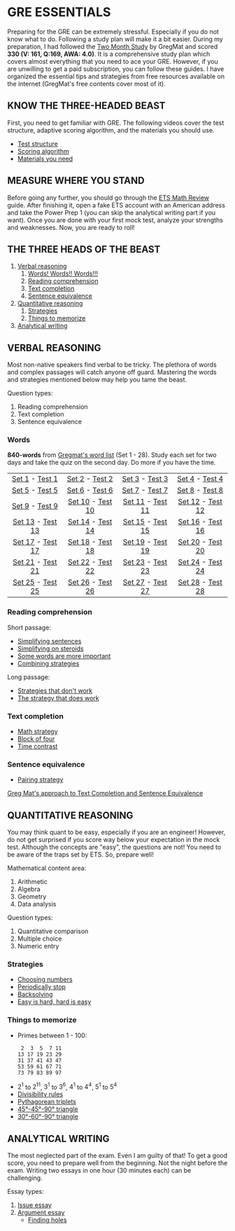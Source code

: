 # GRE ESSENTIALS
Preparing for the GRE can be extremely stressful. Especially if you do not know what to do. Following a study plan will make it a bit easier. During my preparation, I had followed the [Two Month Study](https://www.gregmat.com/study-plans/two-months-study-plan/) by GregMat and scored **330 (V: 161, Q:169, AWA: 4.0)**. It is a comprehensive study plan which covers almost everything that you need to ace your GRE. However, if you are unwilling to get a paid subscription, you can follow these guides. I have organized the essential tips and strategies from free resources available on the internet (GregMat's free contents cover most of it). 

## KNOW THE THREE-HEADED BEAST
First, you need to get familiar with GRE. The following videos cover the test structure, adaptive scoring algorithm, and the materials you should use.

* [Test structure](https://www.youtube.com/watch?v=Rq5Mq_plWqU)
* [Scoring algorithm](https://www.youtube.com/watch?v=kO1kCeScHu4)
* [Materials you need](https://www.youtube.com/watch?v=f4o10Xtb1xc)

## MEASURE WHERE YOU STAND
Before going any further, you should go through the [ETS Math Review](https://www.ets.org/s/gre/pdf/gre_math_review.pdf) guide. After finishing it, open a fake ETS account with an American address and take the Power Prep 1 (you can skip the analytical writing part if you want). Once you are done with your first mock test, analyze your strengths and weaknesses. Now, you are ready to roll!

## THE THREE HEADS OF THE BEAST
1. [Verbal reasoning](#verbal-reasoning)
    1. [Words! Words!! Words!!!](#words)
    2. [Reading comprehension](#reading-comprehension)
    3. [Text completion](#text-completion)
    4. [Sentence equivalence](#sentence-equivalence)
2. [Quantitative reasoning](#quantitative-reasoning)
    1. [Strategies](#strategies)
    2. [Things to memorize](#things-to-memorize)
3. [Analytical writing](#analytical-writing)

## VERBAL REASONING
Most non-native speakers find verbal to be tricky. The plethora of words and complex passages will catch anyone off guard. Mastering the words and strategies mentioned below may help you tame the beast.

Question types:
1. Reading comprehension
2. Text completion
3. Sentence equivalence

### Words
**840-words** from [Gregmat's word list](https://docs.google.com/spreadsheets/d/1jRATLVV34vATsL4Y67fZZXQc7qZPYc0c0Yk7Bykh4fw/edit#gid=0) (Set 1 - 28). Study each set for two days and take the quiz on the second day. Do more if you have the time.

<!-- | Set 1-7 | Set 8-14| Set 15-21 | Set 22-28 |
|:-------:|:-------:|:-----:|:-------:|
|[Set 1](https://quizlet.com/in/501823268/set-1-flash-cards/) - [Test 1](https://youtu.be/_1EJC-E_VM4)|[Set 8](https://quizlet.com/in/501833769/set-8-flash-cards/) - [Test 8](https://youtu.be/XxAmUvBa7R8)|[Set 15](https://quizlet.com/in/501941689/set-15-flash-cards/) - [Test 15](https://youtu.be/T6ieazXeejo)|[Set 22](https://quizlet.com/in/502576410/set-22-flash-cards/) - [Test 22](https://youtu.be/hmo_N4w5QLk)|
|[Set 2](https://quizlet.com/in/501824811/set-2-flash-cards/) - [Test 2](https://youtu.be/11x32kTK4FQ)|[Set 9](https://quizlet.com/in/501906822/set-9-flash-cards/) - [Test 9](https://youtu.be/nxB7Ap2gw10)|[Set 16](https://quizlet.com/in/501942311/set-16-flash-cards/) - [Test 16](https://youtu.be/T_CStKSYAg8)|[Set 23](https://quizlet.com/in/502590562/set-23-flash-cards/) - [Test 23](https://youtu.be/mLNdGyAO9r0)|
|[Set 3](https://quizlet.com/in/501825718/set-3-flash-cards/) - [Test 3](https://youtu.be/dohOwUwflaY)|[Set 10](https://quizlet.com/in/501909747/set-10-flash-cards/) - [Test 10](https://youtu.be/02Isn96rwMg)|[Set 17](https://quizlet.com/in/501970435/set-17-flash-cards/) - [Test 17](https://youtu.be/Xk6OKzqN0SI)|[Set 24](https://quizlet.com/in/502611623/set-24-flash-cards/) - [Test 24](https://youtu.be/t9yP912MGnc)|
|[Set 4](https://quizlet.com/in/501826685/set-4-flash-cards/) - [Test 4](https://youtu.be/TJKwwEbZAIU)|[Set 11](https://quizlet.com/in/501934215/set-11-flash-cards/) - [Test 11](https://youtu.be/EllEBX0etIE)|[Set 18](https://quizlet.com/in/502138353/set-18-flash-cards/) - [Test 18](https://youtu.be/Z9tWsFdzyWs)|[Set 25](https://quizlet.com/in/502687514/set-25-flash-cards/) - [Test 25](https://youtu.be/nH68AKCOMUE)|
|[Set 5](https://quizlet.com/in/501831410/set-5-flash-cards/) - [Test 5](https://youtu.be/Lr87FlK_ttU)|[Set 12](https://quizlet.com/in/501939539/set-12-flash-cards/) - [Test 12](https://youtu.be/PMTacxwCxpk)|[Set 19](https://quizlet.com/in/502377802/set-19-flash-cards/) - [Test 19](https://youtu.be/5nHaqWJMoDo)|[Set 26](https://quizlet.com/in/502842736/set-26-flash-cards/) - [Test 26](https://youtu.be/uf71_g2R3s0)|
|[Set 6](https://quizlet.com/in/501832146/set-6-flash-cards/) - [Test 6](https://youtu.be/NXaEIhjg32A)|[Set 13](https://quizlet.com/in/501940317/set-13-flash-cards/) - [Test 13](https://youtu.be/0Xr6B2g-Stk)|[Set 20](https://quizlet.com/in/502406186/set-20-flash-cards/) - [Test 20](https://youtu.be/Ai8wL6SoadI)|[Set 27](https://quizlet.com/in/502843323/set-27-flash-cards/) - [Test 27](https://youtu.be/n44rMFSp228)|
|[Set 7](https://quizlet.com/in/501832777/set-7-flash-cards/) - [Test 7](https://youtu.be/Km9l5zBqONk)|[Set 14](https://quizlet.com/in/501941044/set-14-flash-cards/) - [Test 14](https://youtu.be/3eEerEjt2PI)|[Set 21](https://quizlet.com/in/502407751/set-21-flash-cards/) - [Test 21](https://youtu.be/Q8FuAkuy91k)|[Set 28](https://quizlet.com/in/510835231/set-28-flash-cards/) - [Test 28](https://youtu.be/2x7h9E9ptwg)| -->


|||||
|:---------:|:-------:|:-----:|:-------:|
|[Set 1](https://quizlet.com/in/501823268/set-1-flash-cards/) - [Test 1](https://youtu.be/_1EJC-E_VM4)|[Set 2](https://quizlet.com/in/501824811/set-2-flash-cards/) - [Test 2](https://youtu.be/11x32kTK4FQ)|[Set 3](https://quizlet.com/in/501825718/set-3-flash-cards/) - [Test 3](https://youtu.be/dohOwUwflaY)|[Set 4](https://quizlet.com/in/501826685/set-4-flash-cards/) - [Test 4](https://youtu.be/TJKwwEbZAIU)|
|[Set 5](https://quizlet.com/in/501831410/set-5-flash-cards/) - [Test 5](https://youtu.be/Lr87FlK_ttU)|[Set 6](https://quizlet.com/in/501832146/set-6-flash-cards/) - [Test 6](https://youtu.be/NXaEIhjg32A)|[Set 7](https://quizlet.com/in/501832777/set-7-flash-cards/) - [Test 7](https://youtu.be/Km9l5zBqONk)|[Set 8](https://quizlet.com/in/501833769/set-8-flash-cards/) - [Test 8](https://youtu.be/XxAmUvBa7R8)|
|[Set 9](https://quizlet.com/in/501906822/set-9-flash-cards/) - [Test 9](https://youtu.be/nxB7Ap2gw10)|[Set 10](https://quizlet.com/in/501909747/set-10-flash-cards/) - [Test 10](https://youtu.be/02Isn96rwMg)|[Set 11](https://quizlet.com/in/501934215/set-11-flash-cards/) - [Test 11](https://youtu.be/EllEBX0etIE)|[Set 12](https://quizlet.com/in/501939539/set-12-flash-cards/) - [Test 12](https://youtu.be/PMTacxwCxpk)|
|[Set 13](https://quizlet.com/in/501940317/set-13-flash-cards/) - [Test 13](https://youtu.be/0Xr6B2g-Stk)|[Set 14](https://quizlet.com/in/501941044/set-14-flash-cards/) - [Test 14](https://youtu.be/3eEerEjt2PI)|[Set 15](https://quizlet.com/in/501941689/set-15-flash-cards/) - [Test 15](https://youtu.be/T6ieazXeejo)|[Set 16](https://quizlet.com/in/501942311/set-16-flash-cards/) - [Test 16](https://youtu.be/T_CStKSYAg8)|
|[Set 17](https://quizlet.com/in/501970435/set-17-flash-cards/) - [Test 17](https://youtu.be/Xk6OKzqN0SI)|[Set 18](https://quizlet.com/in/502138353/set-18-flash-cards/) - [Test 18](https://youtu.be/Z9tWsFdzyWs)|[Set 19](https://quizlet.com/in/502377802/set-19-flash-cards/) - [Test 19](https://youtu.be/5nHaqWJMoDo)|[Set 20](https://quizlet.com/in/502406186/set-20-flash-cards/) - [Test 20](https://youtu.be/Ai8wL6SoadI)|
|[Set 21](https://quizlet.com/in/502407751/set-21-flash-cards/) - [Test 21](https://youtu.be/Q8FuAkuy91k)|[Set 22](https://quizlet.com/in/502576410/set-22-flash-cards/) - [Test 22](https://youtu.be/hmo_N4w5QLk)|[Set 23](https://quizlet.com/in/502590562/set-23-flash-cards/) - [Test 23](https://youtu.be/mLNdGyAO9r0)|[Set 24](https://quizlet.com/in/502611623/set-24-flash-cards/) - [Test 24](https://youtu.be/t9yP912MGnc)|
|[Set 25](https://quizlet.com/in/502687514/set-25-flash-cards/) - [Test 25](https://youtu.be/nH68AKCOMUE)|[Set 26](https://quizlet.com/in/502842736/set-26-flash-cards/) - [Test 26](https://youtu.be/uf71_g2R3s0)|[Set 27](https://quizlet.com/in/502843323/set-27-flash-cards/) - [Test 27](https://youtu.be/n44rMFSp228)|[Set 28](https://quizlet.com/in/510835231/set-28-flash-cards/) - [Test 28](https://youtu.be/2x7h9E9ptwg)|




### Reading comprehension
Short passage:
* [Simplifying sentences](https://www.youtube.com/watch?v=CrgEQwEZIkQ)
* [Simplifying on steroids](https://www.youtube.com/watch?v=VaPZja1M8a4)
* [Some words are more important](https://www.youtube.com/watch?v=7pUvqCcSlcU)
* [Combining strategies](https://www.youtube.com/watch?v=y8DZAzy11Qo)

Long passage:
* [Strategies that don't work](https://www.youtube.com/watch?v=H-MJ6GxYNck)
* [The strategy that does work](https://www.youtube.com/watch?v=mBe2DvhQXqY)

### Text completion
* [Math strategy](https://www.youtube.com/watch?v=ODcHjbeiftA)
* [Block of four](https://www.youtube.com/watch?v=PKXVxTKVQX4)
* [Time contrast](https://www.youtube.com/watch?v=LHzWQSEcjlo)

### Sentence equivalence
* [Pairing strategy](https://www.youtube.com/watch?v=szdk6IGF9hQ)

[Greg Mat's approach to Text Completion and Sentence Equivalence](https://www.youtube.com/watch?v=7g-l2-2LVPQ)


## QUANTITATIVE REASONING
You may think quant to be easy, especially if you are an engineer! However, do not get surprised if you score way below your expectation in the mock test. Although the concepts are "easy", the questions are not! You need to be aware of the traps set by ETS. So, prepare well!

Mathematical content area:
1. Arithmetic
2. Algebra
3. Geometry
4. Data analysis

Question types:
1. Quantitative comparison
2. Multiple choice
3. Numeric entry

### Strategies
* [Choosing numbers](https://www.youtube.com/watch?v=2SctYMqdwkM)
* [Periodically stop](https://www.youtube.com/watch?v=9rw2pDec-aU)
* [Backsolving](https://www.youtube.com/watch?v=_iTysIZ3xUI)
* [Easy is hard, hard is easy](https://www.youtube.com/watch?v=GMYf0CojvVU)

### Things to memorize
* Primes between 1 - 100:
    ```
     2  3  5  7 11
    13 17 19 23 29
    31 37 41 43 47
    53 59 61 67 71
    73 79 83 89 97
    ```
* $2^1$ to $2^11$, $3^1$ to $3^6$, $4^1$ to $4^4$, $5^1$ to $5^4$
* [Divisibility rules](https://www.youtube.com/watch?v=Df9h5t64NlQ)
* [Pythagorean triplets](https://www.youtube.com/watch?v=F9YtVqyps1s)
* [45&deg;-45&deg;-90&deg; triangle](https://www.youtube.com/watch?v=nQEqpVK7ZPA)
* [30&deg;-60&deg;-90&deg; triangle](https://www.youtube.com/watch?v=8N9U8ELNILE)



## ANALYTICAL WRITING

The most neglected part of the exam. Even I am guilty of that! To get a good score, you need to prepare well from the beginning. Not the night before the exam. Writing two essays in one hour (30 minutes each) can be challenging.

Essay types:
1. [Issue essay](https://www.youtube.com/watch?v=mhzlaHXHaK4)
2. [Argument essay](https://www.youtube.com/watch?v=OFa8oeXXuoA)
    * [Finding holes](https://www.youtube.com/watch?v=LgnILWWI5xE)
